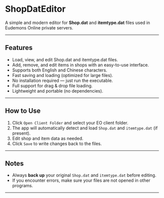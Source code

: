 # ShopDatEditor

A simple and modern editor for **Shop.dat** and **itemtype.dat** files used in Eudemons Online private servers.

---

## Features

- Load, view, and edit Shop.dat and itemtype.dat files.
- Add, remove, and edit items in shops with an easy-to-use interface.
- Supports both English and Chinese characters.
- Fast saving and loading (optimized for large files).
- No installation required — just run the executable.
- Full support for drag & drop file loading.
- Lightweight and portable (no dependencies).


---

## How to Use

1. Click `Open Client Folder` and select your EO client folder.
2. The app will automatically detect and load `Shop.dat` and `itemtype.dat` (if present).
3. Edit shop and item data as needed.
4. Click `Save` to write changes back to the files.

---

## Notes

- Always **back up** your original `Shop.dat` and `itemtype.dat` before editing.
- If you encounter errors, make sure your files are not opened in other programs.

---
